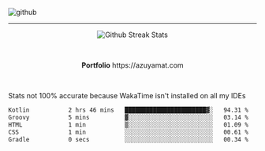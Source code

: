 ![github](https://media.discordapp.net/attachments/881363147364118528/1142610121697021952/background.png?width=1000&height=300)<br>
___
<p align="center">
  <img alt="Github Streak Stats" src="https://streak-stats.demolab.com?user=Azuyamat&theme=transparent&hide_border=true"/>
</p><br>
<p align="center">
      <strong>Portfolio</strong> https://azuyamat.com
</p><br>

Stats not 100% accurate because WakaTime isn't installed on all my IDEs
<!--START_SECTION:waka-->

```txt
Kotlin           2 hrs 46 mins   ███████████████████████▓░   94.31 %
Groovy           5 mins          ▓░░░░░░░░░░░░░░░░░░░░░░░░   03.14 %
HTML             1 min           ▒░░░░░░░░░░░░░░░░░░░░░░░░   01.09 %
CSS              1 min           ░░░░░░░░░░░░░░░░░░░░░░░░░   00.61 %
Gradle           0 secs          ░░░░░░░░░░░░░░░░░░░░░░░░░   00.34 %
```

<!--END_SECTION:waka-->
